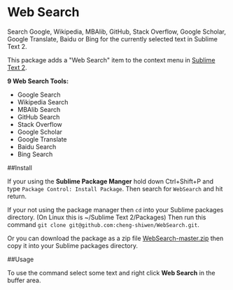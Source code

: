 Web Search
=============

Search Google, Wikipedia, MBAlib, GitHub, Stack Overflow, Google Scholar, Google Translate, Baidu or Bing for the currently selected text in Sublime Text 2.

This package adds a "Web Search" item to the context menu in [Sublime Text 2][1].


**9 Web Search Tools:**

- Google Search
- Wikipedia Search
- MBAlib Search
- GitHub Search
- Stack Overflow
- Google Scholar
- Google Translate
- Baidu Search
- Bing Search


##Install

If your using the **Sublime Package Manger** hold down Ctrl+Shift+P and type
`Package Control: Install Package`. Then search for `WebSearch` and hit return.

If your not using the package manager then `cd` into your Sublime packages directory. (On Linux this is ~/Sublime Text 2/Packages) Then run this command `git clone git@github.com:cheng-shiwen/WebSearch.git`.

Or you can download the package as a zip file [WebSearch-master.zip][2] then copy it into your Sublime packages directory.

##Usage

To use the command select some text and right click **Web Search** in the buffer area.

  [1]: http://www.sublimetext.com/2
  [2]: https://github.com/cheng-shiwen/WebSearch/archive/master.zip
